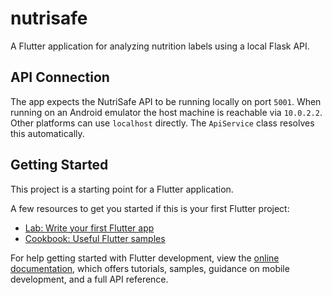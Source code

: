 # nutrisafe

A Flutter application for analyzing nutrition labels using a local Flask API.

## API Connection

The app expects the NutriSafe API to be running locally on port `5001`. When
running on an Android emulator the host machine is reachable via `10.0.2.2`.
Other platforms can use `localhost` directly. The `ApiService` class resolves
this automatically.

## Getting Started

This project is a starting point for a Flutter application.

A few resources to get you started if this is your first Flutter project:

- [Lab: Write your first Flutter app](https://docs.flutter.dev/get-started/codelab)
- [Cookbook: Useful Flutter samples](https://docs.flutter.dev/cookbook)

For help getting started with Flutter development, view the
[online documentation](https://docs.flutter.dev/), which offers tutorials,
samples, guidance on mobile development, and a full API reference.

